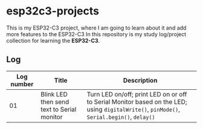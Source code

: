 # esp32c3-projects
This is my ESP32-C3 project, where I am going to learn about it and add more features to the ESP32-C3
In this repository is my study log/project collection for learning the **ESP32-C3**.
## Log
| Log number | Title | Description |
|---|---|---|
| 01 | Blink LED then send text to Serial monitor | Turn LED on/off; print LED on or off to Serial Monitor based on the LED; using  `digitalWrite()`, `pinMode()`, `Serial.begin()`, `delay()` |
